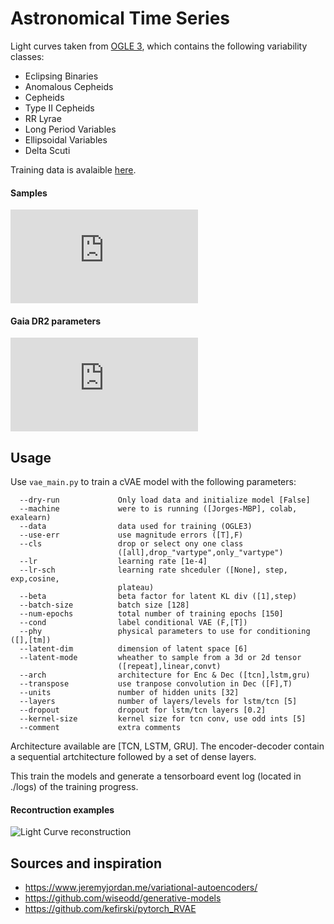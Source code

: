# Astronomical Time Series

Light curves taken from [OGLE 3](http://www.astrouw.edu.pl/ogle/ogle3/OIII-CVS/), which contains the following variability classes: 
* Eclipsing Binaries
* Anomalous Cepheids
* Cepheids
* Type II Cepheids
* RR Lyrae
* Long Period Variables
* Ellipsoidal Variables
* Delta Scuti

Training data is avalaible [here](https://zenodo.org/record/3820679#.XsW12RMzaRc).

#### Samples
![Light Curve samples](https://github.com/jorgemarpa/PELS-VAE/paper_figures/OGLE3_lcs_ex.pdf)

#### Gaia DR2 parameters
![Joint distribution](https://github.com/jorgemarpa/PELS-VAE/paper_figures/phys_params_joint.pdf)

## Usage

Use `vae_main.py` to train a cVAE model with the following parameters:

```
  --dry-run             Only load data and initialize model [False]
  --machine             were to is running ([Jorges-MBP], colab, exalearn)
  --data                data used for training (OGLE3)
  --use-err             use magnitude errors ([T],F)
  --cls                 drop or select ony one class
                        ([all],drop_"vartype",only_"vartype")
  --lr                  learning rate [1e-4]
  --lr-sch              learning rate shceduler ([None], step, exp,cosine,
                        plateau)
  --beta                beta factor for latent KL div ([1],step)
  --batch-size          batch size [128]
  --num-epochs          total number of training epochs [150]
  --cond                label conditional VAE (F,[T])
  --phy                 physical parameters to use for conditioning ([],[tm])
  --latent-dim          dimension of latent space [6]
  --latent-mode         wheather to sample from a 3d or 2d tensor
                        ([repeat],linear,convt)
  --arch                architecture for Enc & Dec ([tcn],lstm,gru)
  --transpose           use tranpose convolution in Dec ([F],T)
  --units               number of hidden units [32]
  --layers              number of layers/levels for lstm/tcn [5]
  --dropout             dropout for lstm/tcn layers [0.2]
  --kernel-size         kernel size for tcn conv, use odd ints [5]
  --comment             extra comments
```

Architecture available are [TCN, LSTM, GRU]. The encoder-decoder contain a sequential artchitecture followed by a set of dense layers.

This train the models and generate a tensorboard event log (located in ./logs) of the training progress.

#### Recontruction examples
![Light Curve reconstruction](https://github.com/jorgemarpa/PELS-VAE/paper_figures/recon_lc_examples_YES.png)

## Sources and inspiration

* https://www.jeremyjordan.me/variational-autoencoders/
* https://github.com/wiseodd/generative-models
* https://github.com/kefirski/pytorch_RVAE
